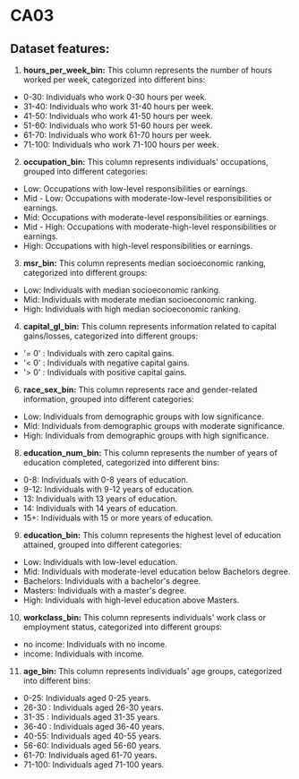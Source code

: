 # CA03


## Dataset features:
1. **hours_per_week_bin:** This column represents the number of hours worked per week, categorized into different bins:
* 0-30: Individuals who work 0-30 hours per week.
* 31-40: Individuals who work 31-40 hours per week.
* 41-50: Individuals who work 41-50 hours per week.
* 51-60: Individuals who work 51-60 hours per week.
* 61-70: Individuals who work 61-70 hours per week.
* 71-100: Individuals who work 71-100 hours per week.

2. **occupation_bin:** This column represents individuals' occupations, grouped into different categories:
* Low: Occupations with low-level responsibilities or earnings.
* Mid - Low: Occupations with moderate-low-level responsibilities or earnings.
* Mid: Occupations with moderate-level responsibilities or earnings.
* Mid - High: Occupations with moderate-high-level responsibilities or earnings.
* High: Occupations with high-level responsibilities or earnings.
  
3. **msr_bin:** This column represents median socioeconomic ranking, categorized into different groups:
* Low: Individuals with median socioeconomic ranking.
* Mid: Individuals with moderate median socioeconomic ranking.
* High: Individuals with high median socioeconomic ranking.
  
4. **capital_gl_bin:** This column represents information related to capital gains/losses, categorized into different groups:
* '= 0' : Individuals with zero capital gains.
* '< 0' : Individuals with negative capital gains.
* '> 0' : Individuals with positive capital gains.
  
6. **race_sex_bin:** This column represents race and gender-related information, grouped into different categories:
* Low: Individuals from demographic groups with low significance.
* Mid: Individuals from demographic groups with moderate significance.
* High: Individuals from demographic groups with high significance.
  
8. **education_num_bin:** This column represents the number of years of education completed, categorized into different bins:
* 0-8: Individuals with 0-8 years of education.
* 9-12: Individuals with 9-12 years of education.
* 13: Individuals with 13 years of education.
* 14: Individuals with 14 years of education.
* 15+: Individuals with 15 or more years of education.
  
9. **education_bin:** This column represents the highest level of education attained, grouped into different categories:
* Low: Individuals with low-level education.
* Mid: Individuals with moderate-level education below Bachelors degree.
* Bachelors: Individuals with a bachelor's degree.
* Masters: Individuals with a master's degree.
* High: Individuals with high-level education above Masters.
  
10. **workclass_bin:** This column represents individuals' work class or employment status, categorized into different groups:
* no income: Individuals with no income.
* income: Individuals with income.
  
11. **age_bin:** This column represents individuals' age groups, categorized into different bins:
* 0-25: Individuals aged 0-25 years.
* 26-30 : Individuals aged 26-30 years.
* 31-35 : Individuals aged 31-35 years.
* 36-40 : Individuals aged 36-40 years.
* 40-55: Individuals aged 40-55 years.
* 56-60: Individuals aged 56-60 years.
* 61-70: Individuals aged 61-70 years.
* 71-100: Individuals aged 71-100 years.
